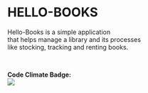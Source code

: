 # HELLO-BOOKS

Hello-Books is a simple application<br />
that helps manage a library and its processes<br />
like stocking, tracking and renting books.

<br />

<b>Code Climate Badge:</b><br />
<a href="https://codeclimate.com/github/codeclimate/codeclimate"><img src="https://codeclimate.com/github/codeclimate/codeclimate/badges/gpa.svg" /></a>


  
